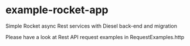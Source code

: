 # example-rocket-app
Simple Rocket async Rest services with Diesel back-end and migration

Please have a look at Rest API request examples in RequestExamples.http
